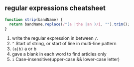 

## regular expressions cheatsheet


```js
function strip(bandName) {
  return bandName.replace(/^(a |the |an )/i, "").trim();
}
```

1. write the regular expression in between `/`.
2. `^` Start of string, or start of line in multi-line pattern
3. `(a|b)` a or b
4. gave a blank in each word to find articles only
5. `i` Case-insensitive(upper-case && lower-case letter)
